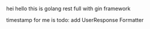 hei hello
this is golang rest full with gin framework

timestamp for me is 
todo: add UserResponse Formatter